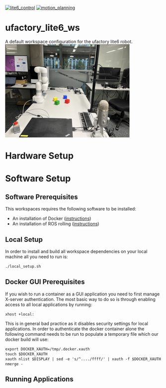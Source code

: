 [![lite6_control](https://github.com/ipab-rad/lite6_ws/actions/workflows/control.yaml/badge.svg)](https://github.com/ipab-rad/lite6_ws/blob/rolling/.github/workflows/control.yaml) [![motion_planning](https://github.com/ipab-rad/lite6_ws/actions/workflows/motion_planning.yaml/badge.svg)](https://github.com/ipab-rad/lite6_ws/blob/rolling/.github/workflows/motion_planning.yaml)
# ufactory_lite6_ws
A default workspace configuration for the ufactory lite6 robot.
<img src="./assets/workspace.jpg" width="400" />

# Hardware Setup

# Software Setup

## Software Prerequisites
This workspaces requires the following software to be installed:

* An installation of Docker ([instructions](https://docs.docker.com/engine/install/ubuntu/))
* An installation of ROS rolling ([instructions](https://docs.ros.org/en/rolling/Installation.html))

## Local Setup
In order to install and build all workspace dependencies on your local machine all you need to run is:

```bash
./local_setup.sh
```

## Docker GUI Prerequisites
If you wish to run a container as a GUI application you need to first manage X-server authentication. The most basic way to do so is through enabling access to all local applications by running: 

```
xhost +local:
```

This is in general bad practice as it disables security settings for local applications. In order to authenticate the docker container alone the following command needs to be run to populate a temporary file which our docker build will use:

```
export DOCKER_XAUTH=/tmp/.docker.xauth
touch $DOCKER_XAUTH
xauth nlist $DISPLAY | sed -e 's/^..../ffff/' | xauth -f $DOCKER_XAUTH nmerge -
```

## Running Applications
